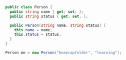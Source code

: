 ```cs
public class Person {
  public string name { get; set; };
  public string status { get; set; };

  public Person(string name, string status) {
    this.name = name;
    this.status = status;
  }
}

Person me = new Person("kneecapfolder", "learning");
```

<!--
### Hi there 👋

**kneecapfolder/kneecapfolder** is a ✨ _special_ ✨ repository because its `README.md` (this file) appears on your GitHub profile.

Here are some ideas to get you started:

- 🔭 I’m currently working on ...
- 🌱 I’m currently learning ...
- 👯 I’m looking to collaborate on ...
- 🤔 I’m looking for help with ...
- 💬 Ask me about ...
- 📫 How to reach me: ...
- 😄 Pronouns: ...
- ⚡ Fun fact: ...
-->
